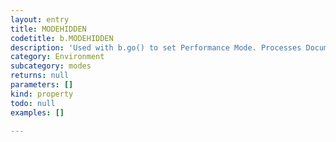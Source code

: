 ```yaml
---
layout: entry
title: MODEHIDDEN
codetitle: b.MODEHIDDEN
description: 'Used with b.go() to set Performance Mode. Processes Document in background mode. Document will not be visible until the script is done. If you are firing on a open document you''ll need to save it before calling b.go(). The document will be removed from the display list and added again after the script is done. In this mode you will likely look at indesign with no open document for quite some time - do not work in indesign during this time. You may want to use b.println("yourMessage") in your script and look at the Console in estk to get information about the process.'
category: Environment
subcategory: modes
returns: null
parameters: []
kind: property
todo: null
examples: []

---
```

